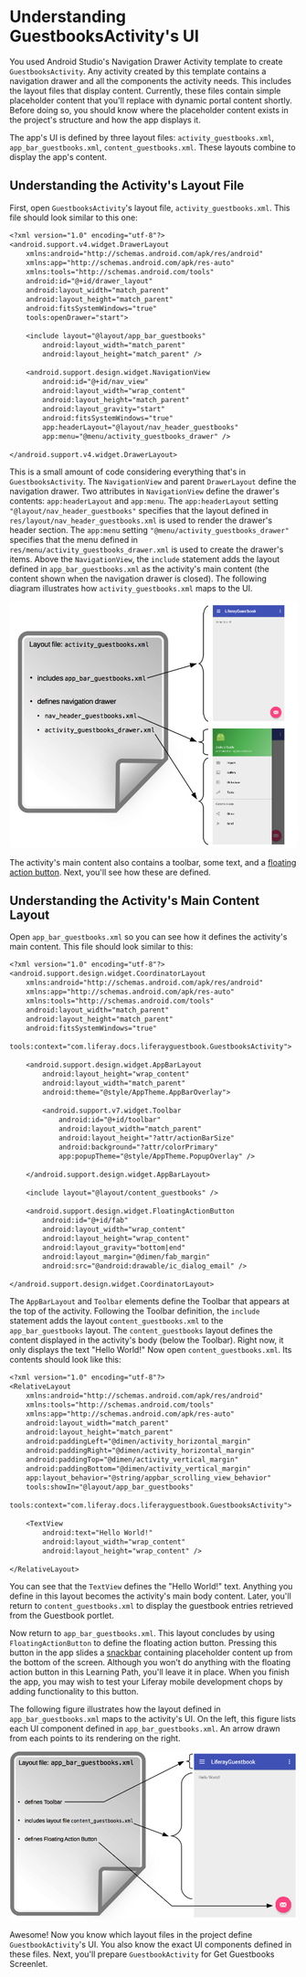 # Understanding GuestbooksActivity's UI [](id=understanding-guestbooksactivitys-ui)

You used Android Studio's Navigation Drawer Activity template to create 
`GuestbooksActivity`. Any activity created by this template contains a 
navigation drawer and all the components the activity needs. This includes 
the layout files that display content. Currently, these files contain simple 
placeholder content that you'll replace with dynamic portal content shortly. 
Before doing so, you should know where the placeholder content exists in the 
project's structure and how the app displays it. 

The app's UI is defined by three layout files: `activity_guestbooks.xml`, 
`app_bar_guestbooks.xml`, `content_guestbooks.xml`. These layouts combine to
display the app's content. 

## Understanding the Activity's Layout File [](id=understanding-the-activitys-layout-file)

First, open `GuestbooksActivity`'s layout file, `activity_guestbooks.xml`. This 
file should look similar to this one:

    <?xml version="1.0" encoding="utf-8"?>
    <android.support.v4.widget.DrawerLayout 
        xmlns:android="http://schemas.android.com/apk/res/android"
        xmlns:app="http://schemas.android.com/apk/res-auto"
        xmlns:tools="http://schemas.android.com/tools" 
        android:id="@+id/drawer_layout"
        android:layout_width="match_parent" 
        android:layout_height="match_parent"
        android:fitsSystemWindows="true" 
        tools:openDrawer="start">

        <include layout="@layout/app_bar_guestbooks" 
            android:layout_width="match_parent"
            android:layout_height="match_parent" />

        <android.support.design.widget.NavigationView 
            android:id="@+id/nav_view"
            android:layout_width="wrap_content" 
            android:layout_height="match_parent"
            android:layout_gravity="start" 
            android:fitsSystemWindows="true"
            app:headerLayout="@layout/nav_header_guestbooks" 
            app:menu="@menu/activity_guestbooks_drawer" />

    </android.support.v4.widget.DrawerLayout>

This is a small amount of code considering everything that's in 
`GuestbooksActivity`. The `NavigationView` and parent `DrawerLayout` define the 
navigation drawer. Two attributes in `NavigationView` define the drawer's 
contents: `app:headerLayout` and `app:menu`. The `app:headerLayout` setting 
`"@layout/nav_header_guestbooks"` specifies that the layout defined in 
`res/layout/nav_header_guestbooks.xml` is used to render the drawer's header 
section. The `app:menu` setting `"@menu/activity_guestbooks_drawer"` specifies 
that the menu defined in `res/menu/activity_guestbooks_drawer.xml` is used to 
create the drawer's items. Above the `NavigationView`, the `include` statement 
adds the layout defined in `app_bar_guestbooks.xml` as the activity's main 
content (the content shown when the navigation drawer is closed). The following 
diagram illustrates how `activity_guestbooks.xml` maps to the UI. 

![Figure 1: The layout `activity_guestbooks.xml` defines the app's main UI components.](../../images/android-activity-guestbooks.png)

The activity's main content also contains a toolbar, some text, and a 
[floating action button](https://www.google.com/design/spec/components/buttons-floating-action-button.html). 
Next, you'll see how these are defined. 

## Understanding the Activity's Main Content Layout [](id=understanding-the-activitys-main-content-layout)

Open `app_bar_guestbooks.xml` so you can see how it defines the activity's main 
content. This file should look similar to this: 

    <?xml version="1.0" encoding="utf-8"?>
    <android.support.design.widget.CoordinatorLayout
        xmlns:android="http://schemas.android.com/apk/res/android"
        xmlns:app="http://schemas.android.com/apk/res-auto"
        xmlns:tools="http://schemas.android.com/tools" 
        android:layout_width="match_parent"
        android:layout_height="match_parent" 
        android:fitsSystemWindows="true"
        tools:context="com.liferay.docs.liferayguestbook.GuestbooksActivity">

        <android.support.design.widget.AppBarLayout 
            android:layout_height="wrap_content"
            android:layout_width="match_parent" 
            android:theme="@style/AppTheme.AppBarOverlay">

            <android.support.v7.widget.Toolbar 
                android:id="@+id/toolbar"
                android:layout_width="match_parent" 
                android:layout_height="?attr/actionBarSize"
                android:background="?attr/colorPrimary" 
                app:popupTheme="@style/AppTheme.PopupOverlay" />

        </android.support.design.widget.AppBarLayout>

        <include layout="@layout/content_guestbooks" />

        <android.support.design.widget.FloatingActionButton 
            android:id="@+id/fab"
            android:layout_width="wrap_content" 
            android:layout_height="wrap_content"
            android:layout_gravity="bottom|end" 
            android:layout_margin="@dimen/fab_margin"
            android:src="@android:drawable/ic_dialog_email" />

    </android.support.design.widget.CoordinatorLayout>

The `AppBarLayout` and `Toolbar` elements define the Toolbar that appears at the 
top of the activity. Following the Toolbar definition, the `include` statement 
adds the layout `content_guestbooks.xml` to the `app_bar_guestbooks` layout. The 
`content_guestbooks` layout defines the content displayed in the activity's body 
(below the Toolbar). Right now, it only displays the text "Hello World!" Now 
open `content_guestbooks.xml`. Its contents should look like this: 

    <?xml version="1.0" encoding="utf-8"?>
    <RelativeLayout 
        xmlns:android="http://schemas.android.com/apk/res/android"
        xmlns:tools="http://schemas.android.com/tools"
        xmlns:app="http://schemas.android.com/apk/res-auto" 
        android:layout_width="match_parent"
        android:layout_height="match_parent" 
        android:paddingLeft="@dimen/activity_horizontal_margin"
        android:paddingRight="@dimen/activity_horizontal_margin"
        android:paddingTop="@dimen/activity_vertical_margin"
        android:paddingBottom="@dimen/activity_vertical_margin"
        app:layout_behavior="@string/appbar_scrolling_view_behavior" 
        tools:showIn="@layout/app_bar_guestbooks"
        tools:context="com.liferay.docs.liferayguestbook.GuestbooksActivity">

        <TextView 
            android:text="Hello World!" 
            android:layout_width="wrap_content"
            android:layout_height="wrap_content" />
            
    </RelativeLayout>

You can see that the `TextView` defines the "Hello World!" text. Anything you 
define in this layout becomes the activity's main body content. Later, you'll 
return to `content_guestbooks.xml` to display the guestbook entries retrieved 
from the Guestbook portlet. 

Now return to `app_bar_guestbooks.xml`. This layout concludes by using 
`FloatingActionButton` to define the floating action button. Pressing this 
button in the app slides a 
[snackbar](https://www.google.com/design/spec/components/snackbars-toasts.html) 
containing placeholder content up from the bottom of the screen. Although you 
won't do anything with the floating action button in this Learning Path, you'll 
leave it in place. When you finish the app, you may wish to test your Liferay 
mobile development chops by adding functionality to this button. 

The following figure illustrates how the layout defined in 
`app_bar_guestbooks.xml` maps to the activity's UI. On the left, this figure 
lists each UI component defined in `app_bar_guestbooks.xml`. An arrow drawn from 
each points to its rendering on the right. 

![Figure 2: The layout `app_bar_guestbooks.xml` defines the activity's main content.](../../images/android-app-bar-guestbooks.png)

Awesome! Now you know which layout files in the project define 
`GuestbookActivity`'s UI. You also know the exact UI components defined in these 
files. Next, you'll prepare `GuestbookActivity` for Get Guestbooks Screenlet. 

